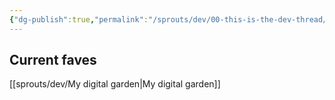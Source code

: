 ```yaml
---
{"dg-publish":true,"permalink":"/sprouts/dev/00-this-is-the-dev-thread/","created":"2025-01-03T11:56:01.404-06:00","updated":"2025-01-03T12:04:44.902-06:00"}
---
```



## Current faves

[[sprouts/dev/My digital garden\|My digital garden]]
